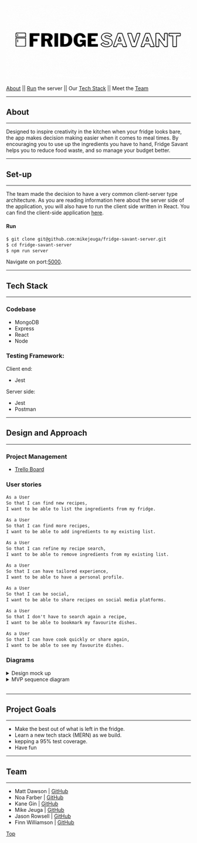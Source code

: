 <img src="public/assets/images/Copy%20of%20Fridge%20Savant%20Logo%20Horizontal.gif" alt="logo" width="850" />

[About](#About) || [Run](#Run) the server || Our [Tech Stack](#tech-stack) || Meet the [Team](#team)

----------------------------------------
## About
----------------------------------------
<p> Designed to inspire creativity in the kitchen when your fridge looks bare, the app makes decision making easier when it comes to meal times. By encouraging you to use up the ingredients you have to hand, Fridge Savant helps you to reduce food waste, and so manage your budget better. </p>

----------------------------------------
## Set-up
----------------------------------------
The team made the decision to have a very common client-server type architecture. 
As you are reading information here about the server side of the application, you will also have to run the client side written in React.
You can find the client-side application [here](https://github.com/jasonrowsell/fridge-savant-client).

#### Run
```
$ git clone git@github.com:mikejeuga/fridge-savant-server.git
$ cd fridge-savant-server
$ npm run server
```
Navigate on port:[5000](http://localhost:5000).

----------------------------------------
## Tech Stack
----------------------------------------
### Codebase
- MongoDB
- Express
- React
- Node

### Testing Framework:
Client end: 
- Jest

Server side: 
- Jest
- Postman

----------------------------------------
## Design and Approach
----------------------------------------
### Project Management
- [Trello Board](https://trello.com/b/U40Atkm9/fridge)

### User stories
```
As a User
So that I can find new recipes,
I want to be able to list the ingredients from my fridge.
```
```
As a User
So that I can find more recipes,
I want to be able to add ingredients to my existing list.
```

```
As a User
So that I can refine my recipe search,
I want to be able to remove ingredients from my existing list.
```

```
As a User
So that I can have tailored experience,
I want to be able to have a personal profile.
```

```
As a User
So that I can be social,
I want to be able to share recipes on social media platforms.
```

```
As a User
So that I don't have to search again a recipe,
I want to be able to bookmark my favourite dishes.
```

```
As a User
So that I can have cook quickly or share again,
I want to be able to see my favourite dishes.
```

### Diagrams

<details>
  <summary> Design mock up </summary> <br>
    <img src="public/assets/images/WebsiteMockUp.png" />
  <br>
</details>

<details>
  <summary> MVP sequence diagram </summary> <br>
    <img src="public/assets/images/mvpsequence.png" />
  <br>
</details>
<br>


----------------------------------------
## Project Goals
----------------------------------------
- Make the best out of what is left in the fridge.
- Learn a new tech stack (MERN) as we build.
- kepping a 95% test coverage.
- Have fun




----------------------------------------
## Team
----------------------------------------
- Matt Dawson | [GitHub](https://github.com/MattDawson2020)
- Noa Farber | [GitHub](https://github.com/noarfarber)
- Kane Gin | [GitHub](https://github.com/KaneG9)
- Mike Jeuga | [GitHub](https://github.com/mikejeuga)
- Jason Rowsell | [GitHub](https://github.com/jasonrowsell)
- Finn Williamson | [GitHub](https://github.com/fwill22)

[Top](#About)
